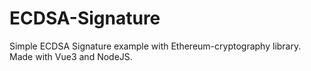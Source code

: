 # ECDSA-Signature

Simple ECDSA Signature example with Ethereum-cryptography library. Made with Vue3 and NodeJS.
